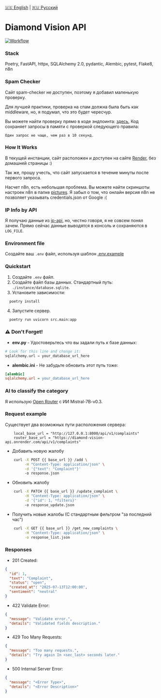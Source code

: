[🇺🇸 English](../README.md) |  [🇷🇺 Русский](README.ru.md)


# Diamond Vision API

[![Workflow](https://github.com/stillouyng/diamond_vision_api/actions/workflows/workflow.yml/badge.svg)](https://github.com/stillouyng/diamond_vision_api/actions/workflows/workflow.yml)

### Stack
Poetry, FastAPI, httpx, SQLAlchemy 2.0, pydantic, Alembic, pytest, Flake8, n8n  


### Spam Checker
Сайт spam-checker не доступен, поэтому я добавил маленькую проверку. 

Для лучшей практики, проверка на спам должна была быть как middleware,
но, я подумал, что это будет чересчур.

Вы можете найти проверку прямо в коде эндпоинта: [здесь](../src/api/routers/complaints.py),
Код сохраняет запросы в памяти с проверкой следующего правила:

`Один запрос не чаще, чем раз в 10 секунд.`

### How It Works

В текущей инстанции, сайт расположен и доступен на сайте [Render](https://diamond-vision-api.onrender.com),
без домашней страницы :)

Так же, прошу учесть, что сайт запускается в течение минуты после первого запроса.

Насчет n8n, есть небольшая проблема. Вы можете найти скриншоты настроек n8n в папке [pictures](../pictures).
Я забыл о том, что онлайн версия n8n не позволяет указывать credentials.json от Google :(

### IP Info by API
Я получаю данные из [ip-api](https://ip-api.com),
но, честно говоря, я не совсем понял зачем.
Прямо сейчас данные выводятся в консоль и сохраняются в `LOG_FILE`.


### Environment file

Создайте ваш `.env` файл, используя шаблон [.env.example](../src/.env.example)


### Quickstart

1. Создайте `.env` файл.
2. Создайте файл базы данных. Стандартный путь: `./instance/database.sqlite`.
3. Установите зависимости: 
```bash 
  poetry install
```
4. Запустите сервер.
```bash
  poetry run uvicorn src.main:app
```

### ⚠️ Don't Forget!

- **env.py** - Удостоверьтесь что вы задали путь к базе данных:
```python
# Look for this line and change it:
sqlalchemy.url = your_database_url_here
```
- **alembic.ini** - Не забудьте обновить этот путь тоже:
```ini
[alembic]
sqlalchemy.url = your_database_url_here
```

### AI to classify the category

Я использую [Open Router](https://openrouter.ai) c ИИ Mistral-7B-v0.3.

### Request example

Существует два возможных пути расположения сервера:
```text
    local_base_url = "http://127.0.0.1:8000/api/v1/complaints"
    router_base_url = "https://diamond-vision-api.onrender.com/api/v1/complaints"
```
- Добавить новую жалобу
```bash
    curl -X POST {{ base_url }} /add \
         -H "Content-Type: application/json" \
         -d '{"text": "Complaint"}'
         -o response.json
```
- Обновить жалобу
```bash
    curl -X PATCH {{ base_url }} /update_complaint \
         -H "Content-Type: application/json" \
         -d '{"id": 1, *filters}'
         -o response_update.json
```
- Получить новые жалобы (С стандартным фильтром "за последний час")
```bash
    curl -X GET {{ base_url }} /get_new_complaints \
         -H "Content-Type: application/json" \
         -o response_list.json
```


### Responses
- 201 Created:
```json
{
  "id": 1,
  "text": "Complaint",
  "status": "open",
  "created_at": "2025-07-13T12:00:00",
  "sentiment": "neutral"
}
```
- 422 Validate Error:
```json
{
  "message": "Validate error.",
  "details": "Validated fields description."
}
```
- 429 Too Many Requests:
```json
{
  "message": "Too many requests.",
  "details": "Try again In <sec_last> seconds later."
}
```
- 500 Internal Server Error:
```json
{
  "message": "<Error Type>",
  "details": "<Error Description>"
}
```